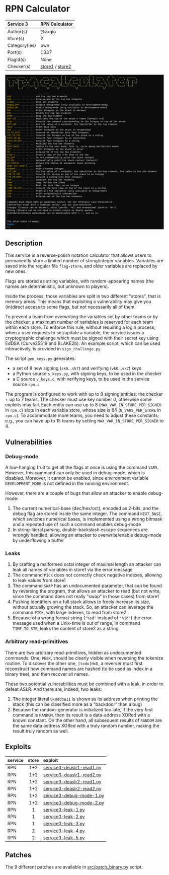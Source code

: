 # RPN Calculator

| Service 3     | RPN Calculator                                                      |
| :------------ | :------------------------------------------------------------------ |
| Author(s)     | @zxgio                                                              |
| Store(s)      | 2                                                                   |
| Category(ies) | pwn                                                                 |
| Port(s)       | 1337                                                                |
| FlagId(s)     | None                                                                |
| Checker(s)    | [store1](/checkers/5/checker.py) / [store2](/checkers/6/checker.py) |

![](../../img/rpn.png)

## Description

This service is a reverse-polish notation calculator that allows users to permanently store a limited number of string/integer variables.
Variables are saved into the regular file `flag-store`, and older variables are replaced by new ones.

Flags are stored as string variables, with random-appearing names (the names are deterministic, but unknown to players).

Inside the process, those variables are split in two different "stores", that is memory areas.
This means that exploiting a vulnerability may give you (in)direct access to some flags, but not necessarily all of them.

To prevent a team from overwriting the variables set by other teams or by the checker, a maximum number of variables is reserved for each team within each store.
To enforce this rule, without requiring a login process, when a user requests to set/update a variable, the service issues a cryptographic challenge which must be signed with their secret key using EdDSA (Curve25519 and BLAKE2b).
An example script, which can be used interactively, is provided in `sign_challenge.py`.

The script `gen_keys.py` generates:

- a set of 8 new signing (`sk0`...`sk7`) and verifying (`vk0`...`vk7`) keys
- a Python source `s_keys.py`, with signing keys, to be used in the checker
- a C source `v_keys.c`, with verifying keys, to be used in the service source `rpn.c`

The program is configured to work with up to 8 signing entities: the checker + up to 7 teams. The checker must use key number 0, otherwise some exploits may fail. Each entity can use up to 8 (`MAX_VAR_IN_STORE_PER_SIGNER` in `rpn.c`) slots in each variable store, whose size is 64 (`N_VARS_PER_STORE` in `rpn.c`). To accommodate more teams, you need to adjust these constants; e.g., you can have up to 15 teams by setting `MAX_VAR_IN_STORE_PER_SIGNER` to 4.

## Vulnerabilities

### Debug-mode

A low-hanging fruit to get all the flags at once is using the command `VARS`.
However, this command can only be used in debug-mode, which is disabled.
Moreover, it cannot be enabled, since environment variable `DEVELOPMENT_MODE` is not defined in the running environment.

However, there are a couple of bugs that allow an attacker to enable debug-mode:

1. The current numerical-base (dec/hex/oct), encoded as 2-bits, and the debug flag are stored inside the same integer. The command `NEXT_BASE`, which switches numerical bases, is implemented using a wrong bitmask and a repeated use of such a command enables debug-mode
2. In string-literal parsing, double-backslash escape sequences are wrongly handled, allowing an attacker to overwrite/enable debug-mode by underflowing a buffer

### Leaks

1. By crafting a malformed octal integer of maximal length an attacker can leak all names of variables in store1 via the error message
2. The command `PICK` does not correctly check negative indexes, allowing to leak values from store1
3. The command `SWAP` has an undocumented parameter, that can be found by reversing the program, that allows an attacker to read (but not write, since the command does not really "swap" in those cases) from store1
4. Pushing identifiers on a full stack allows to freely increase its size, without actually growing the stack. So, an attacker can leverage the command `PICK`, with large indexes, to read from store2
5. Because of a wrong format string (`"%sd"` instead of `"%jd"`) the error message used when a Unix-time is out of range, in command `TIME_TO_STR`, leaks the content of store2 as a string

### Arbitrary read-primitives

There are two arbitrary read-primitives, hidden as undocumented commands. One, `PEEK`, should be clearly visible when reversing the tokenize routine.
To discover the other one, `[todo]HxD`, a reverser must first reconstruct how command names are hashed (to be used as index in a binary tree), and then recover all names.

These two potential vulnerabilities must be combined with a leak, in order to defeat ASLR.
And there are, indeed, two leaks:

1. The integer literal `0x0ddba11` is shown as its address when printing the stack (this can be classified more as a "backdoor" than a bug)
2. Because the random-generator is initialized too late, if the very first command is `RANDOM`, then its result is a data-address XORed with a known constant. On the other hand, all subsequent results of `RANDOM` are the same data address XORed with a truly random number, making the result truly random as well.

## Exploits

| service | store | exploit                                                          |
| :------ | :---: | :--------------------------------------------------------------- |
| RPN     |  1+2  | [service3-deaslr1-read1.py](/exploits/service3-deaslr1-read1.py) |
| RPN     |  1+2  | [service3-deaslr1-read2.py](/exploits/service3-deaslr1-read2.py) |
| RPN     |  1+2  | [service3-deaslr2-read1.py](/exploits/service3-deaslr2-read1.py) |
| RPN     |  1+2  | [service3-deaslr2-read2.py](/exploits/service3-deaslr2-read2.py) |
| RPN     |  1+2  | [service3-debug-mode-1.py](/exploits/service3-debug-mode-1.py)   |
| RPN     |  1+2  | [service3-debug-mode-2.py](/exploits/service3-debug-mode-2.py)   |
| RPN     |   1   | [service3-leak-1.py](/exploits/service3-leak-1.py)               |
| RPN     |   1   | [service3-leak-2.py](/exploits/service3-leak-2.py)               |
| RPN     |   1   | [service3-leak-3.py](/exploits/service3-leak-3.py)               |
| RPN     |   2   | [service3-leak-4.py](/exploits/service3-leak-4.py)               |
| RPN     |   2   | [service3-leak-5.py](/exploits/service3-leak-5.py)               |

## Patches

The 9 different patches are available in [src/patch_binary.py](src/patch_binary.py) script.
